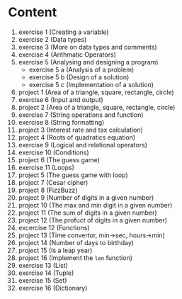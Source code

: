 # Content
1. exercise 1 (Creating a variable)
1. exercise 2 (Data types)
1. exercise 3 (More on data types and comments)
1. exercise 4 (Arithmatic Operators)
1. exercise 5 (Analysing and designing a program)
    * exercise 5 a (Analysis of a problem)
    * exercise 5 b (Design of a solution)
    * exercise 5 c (Implementation of a solution)
1. project 1 (Area of a triangle, square, rectangle, circle)
1. exercise 6 (Input and output)
1. project 2 (Area of a triangle, square, rectangle, circle)
1. exercise 7 (String operations and function)
1. exercise 8 (String formatting)
1. project 3 (Interest rate and tax calculation)
1. project 4 (Roots of quadratics equation)
1. exercise 9 (Logical and relational operators)
1. exercise 10 (Conditions)
1. project 6 (The guess game)
1. exercise 11 (Loops)
1. project 5 (The guess game with loop)
1. project 7 (Cesar cipher)
1. project 8 (FizzBuzz)
1. project 9 (Number of digits in a given number)
1. project 10 (The max and min digit in a given number)
1. project 11 (The sum of digits in a given number)
1. project 12 (The profuct of digits in a given number)
1. excercise 12 (Functions)
1. project 13 (Time convertor, min->sec, hours->min)
1. project 14 (Number of days to birthday)
1. project 15 (Is a leap year)
1. project 16 (Implement the `len` function)
1. exercise 13 (List)
1. exercise 14 (Tuple)
1. exercise 15 (Set)
1. exercise 16 (Dictionary)
